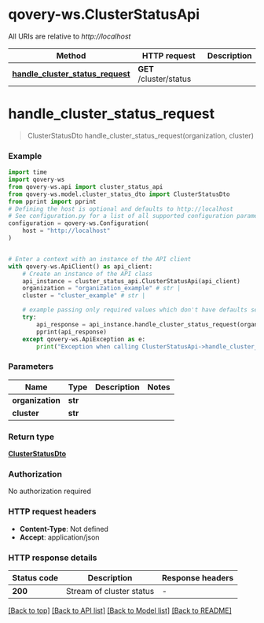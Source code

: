 # qovery-ws.ClusterStatusApi

All URIs are relative to *http://localhost*

Method | HTTP request | Description
------------- | ------------- | -------------
[**handle_cluster_status_request**](ClusterStatusApi.md#handle_cluster_status_request) | **GET** /cluster/status | 


# **handle_cluster_status_request**
> ClusterStatusDto handle_cluster_status_request(organization, cluster)



### Example


```python
import time
import qovery-ws
from qovery-ws.api import cluster_status_api
from qovery-ws.model.cluster_status_dto import ClusterStatusDto
from pprint import pprint
# Defining the host is optional and defaults to http://localhost
# See configuration.py for a list of all supported configuration parameters.
configuration = qovery-ws.Configuration(
    host = "http://localhost"
)


# Enter a context with an instance of the API client
with qovery-ws.ApiClient() as api_client:
    # Create an instance of the API class
    api_instance = cluster_status_api.ClusterStatusApi(api_client)
    organization = "organization_example" # str | 
    cluster = "cluster_example" # str | 

    # example passing only required values which don't have defaults set
    try:
        api_response = api_instance.handle_cluster_status_request(organization, cluster)
        pprint(api_response)
    except qovery-ws.ApiException as e:
        print("Exception when calling ClusterStatusApi->handle_cluster_status_request: %s\n" % e)
```


### Parameters

Name | Type | Description  | Notes
------------- | ------------- | ------------- | -------------
 **organization** | **str**|  |
 **cluster** | **str**|  |

### Return type

[**ClusterStatusDto**](ClusterStatusDto.md)

### Authorization

No authorization required

### HTTP request headers

 - **Content-Type**: Not defined
 - **Accept**: application/json


### HTTP response details

| Status code | Description | Response headers |
|-------------|-------------|------------------|
**200** | Stream of cluster status |  -  |

[[Back to top]](#) [[Back to API list]](../README.md#documentation-for-api-endpoints) [[Back to Model list]](../README.md#documentation-for-models) [[Back to README]](../README.md)

